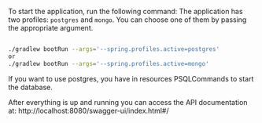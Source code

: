 To start the application, run the following command:
The application has two profiles: `postgres` and `mongo`. You can choose one of them by passing the appropriate argument.
```bash

./gradlew bootRun --args='--spring.profiles.active=postgres'
or
./gradlew bootRun --args='--spring.profiles.active=mongo'
```
If you want to use postgres, you have in resources PSQLCommands to start the database.


After everything is up and running you can access the API documentation at:
http://localhost:8080/swagger-ui/index.html#/